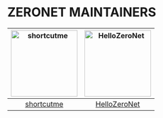 # ZERONET MAINTAINERS
| <img src="https://avatars0.githubusercontent.com/u/1019235?v=4" alt="shortcutme" width="150px" height="150px"/> |<img src="https://avatars0.githubusercontent.com/u/10350359?v=4" alt="HelloZeroNet" width="150px" height="150px"/> |
| :----: |:----: |
| [shortcutme](https://github.com/shortcutme) |[HelloZeroNet](https://github.com/HelloZeroNet) |
